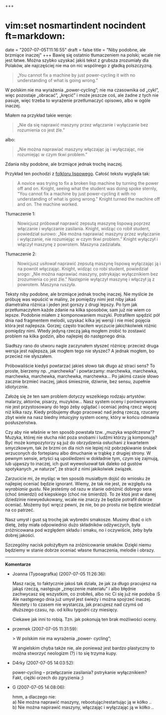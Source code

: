 +++
# vim:set nosmartindent nocindent ft=markdown:
date = "2007-07-05T11:16:55"
draft = false
title = "Niby podobne, ale brzmiące inaczej"
+++
Bawię się ostatnio tłumaczeniem na polski; wcale nie jest łatwe. Można szybko
uzyskać jakiś tekst z grubsza zrozumiały dla Polaków, ale najczęściej nie ma
on nic wspólnego z gładką polszczyzną.

> „You cannot fix a machine by just power-cycling it with no understanding of
> what is going wrong.”

W polskim nie ma wyrażenia „power-cycling”; nie ma czasownika od „cykl”, więc
pozostaje „obracać”, „kręcić” i może jeszcze coś, ale żadne z tych nie pasuje,
więc trzeba to wyrażenie przetłumaczyć opisowo, albo w ogóle inaczej.

Miałem na przykład takie wersje:

> „Nie da się naprawić maszyny przez włączanie i wyłączanie bez rozumienia co
> jest źle.”

albo:

> „Nie można naprawiać maszyny włączając ją i wyłączając, nie rozumiejąc w czym
> tkwi problem.”

Zdania niby podobne, ale brzmiące jednak trochę inaczej.

Przykład ten pochodzi z [folkloru
lispowego](http://www.gotlisp.com/lambda/lambda.txt). Całość tekstu wygląda tak:

> A novice was trying to fix a broken lisp machine by turning the power off and
> on. Knight, seeing what the student was doing spoke sternly, "You cannot fix
> a machine by just power-cycling it with no understanding of what is going
> wrong." Knight turned the machine off and on. The machine worked.

Tłumaczenie 1:

> Nowicjusz próbował naprawić zepsutą maszynę lispową poprzez włączanie
> i wyłączanie zasilania. Knight, widząc co robił student, powiedział surowo:
> „Nie można naprawiać maszyny przez wyłączanie i wyłączanie, nie rozumiejąc
> w czym tkwi problem.” Knight wyłączył i włączył maszynę z powrotem. Maszyna
> zadziałała.

Tłumaczenie 2:

> Nowicjusz usiłował naprawić zepsutą maszynę lispową wyłączając ją i na powrót
> włączając. Knight, widząc co robi student, powiedział srogo: „Nie można
> naprawiać maszyny, pstrykając wyłącznikiem bez zrozumienia co jest źle.”
> Następnie wyłączył maszynę i włączył ją z powrotem. Maszyna ruszyła.

Teksty niby podobne, ale brzmiące jednak trochę inaczej. Nie myślcie że próbuję
was wpuścić w maliny, że pomiędzy nimi jest niby jakaś diametralna różnica
i jeden jest gorszy z drugi lepszy. Po tym jak przetłumaczyłem każde zdanie na
kilka sposobów, sam już nie wiem co lepsze. Podobnie miałem z komponowaniem
muzyki. Potrafiłem spędzić pół dnia nad fragmentem melodii, uzyskać kilka jej
wersji i nie mieć pojęcia która jest najlepsza. Gorzej; często traciłem wyczucie
jakichkolwiek różnic pomiędzy nimi. Wtedy jedyną rzeczą jaką mogłem zrobić to
zostawić problem na kilka godzin, albo najlepiej do następnego dnia.

Siadłszy rano do utworu nagle zaczynałem słyszeć różnicę: przecież druga wersja
jest najlepsza, jak mogłem tego nie słyszeć? A jednak mogłem, bo przecież nie
słyszałem.

Próbowaliście kiedyś powtarzać jakieś słowo tak długo aż straci sens? To proste,
bierzemy np. „marchewka” i powtarzamy: marchewka, marchewka, marchewka,
marchewka, marchewka, marchewka... Po jakimś czasie słowo zacznie brzmieć
inaczej, jakoś śmiesznie, dziwnie, bez sensu, zupełnie idiotycznie.

Założę się że ten sam problem dotyczy wszelkiego rodzaju artystów: malarzy,
aktorów, pisarzy, muzyków... Nasz system oceny i porównywania nie jest
przystosowany do tego żeby oglądać i oceniać jedną rzecz więcej niż kilka razy.
Kiedy próbujemy długo pracować nad jedną rzeczą, rzucamy zbyt wiele na nasz
biedny intuicyjny system oceny, który w końcu odmawia posłuszeństwa.

Czy aby nie właśnie w ten sposób powstała tzw. „muzyka współczesna”? Muzyka,
której nie słucha nikt poza snobami i ludźmi którzy ją komponują? Być może
kompozytorzy są już do obrzydzenia osłuchani z kwartetem smyczkowym, tak że
brzmi on dla nich nie lepiej niż pobrzękiwanie śrubek wrzuconych do fortepianu
albo dmuchanie w trąbkę z drugiej strony. W pewnym sensie, artyści są
upośledzeni w dokładnie tym, czym się zajmują, lub ująwszy to inaczej, ich gust
wyewoluował tak daleko od gustów spotykanych „w naturze”, że stracił z nimi
jakikolwiek związek.

Zarzucicie mi, że myśląc w ten sposób musiałbym dojść do wniosku że najlepiej
oceniać będzie ignorant. Wiemy, że tak nie jest, ze względu na _wyrabianie
gustu_. Nie jesteśmy od razu w stanie odróżnić dobrego sera (choć śmierdzi) od
kiepskiego (choć nie śmierdzi). To że ktoś jest w danej dziedzinie
niewyedukowany, wcale nie znaczy że będzie potrafił dobrze oceniać. Możemy być
wręcz pewni, że nie, bo po prostu nie będzie wiedział na co patrzeć.

Nasz umysł i gust są trochę jak wybredni smakosze. Musimy dbać o ich dietę, żeby
miała odpowiednio dużo składników odżywczych, była zróżnicowana pod względem
składu i smaku, no i oczywiście, żeby była dobrej jakości.

Szczególny nacisk położyłbym na zróżnicowanie smaków. Dzięki niemu będziemy
w stanie dobrze oceniać własne tłumaczenia, melodie i obrazy.

----
**Komentarze**

* Joanna (Typoagrafka) (2007-07-05 11:26:36): <p>Masz rację, to faktycznie jakoś
  tak działa, że jak za długo pracujesz na jakąś rzeczą, następuje „zmęczenie
  materiału” i albo błędnie zachwycasz się wszystkim, co zrobiłeś, albo nic Ci
  się już nie podoba :S<br /> Ale następnego dnia już umysł jest świeży i można
  spojrzeć inaczej.<br /> Niestety i to czasem nie wystarcza, jak pracujesz nad
  czymś od dłuższego czasu, np. od kilku tygodni czy miesięcy.</p>  <p>Ciekawe
  jak inni to robią. Tzn. jak pokonują ten brak możliwości oceny.</p>
* przemek (2007-07-05 11:31:59): <p>&#62; W polskim nie ma wyrażenia „power-
  cycling”;</p>  <p>W angielskim chyba także nie, ale ponieważ jest bardzo
  plastyczny to można stworzyć neologizm (?) i to się trzyma kupy.</p>
* D4rky (2007-07-05 14:03:52): <p>power-cycling &#8211; przełączanie zasilania?
  pstrykanie wyłącznikiem?<br /> Fakt, ciężki orzech do zgryzienia ;)</p>
* G (2007-07-05 14:08:06): <p>hmm, a dlaczego nie:<br /> a) Nie można naprawić
  maszyny, rebootując/restartując ją w kółko ..<br /> b) Nie można napirawić
  maszyny, włączając i wyłączając ją w kółko ..</p>
